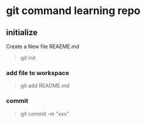 # git command learning repo

## initialize
Create a New file REAEME.md

> git init

### add file to workspace
> git add README.md  

### commit
> git commit -m "xxx"


